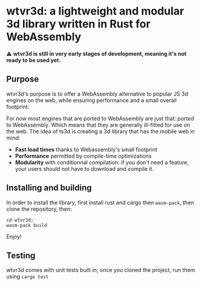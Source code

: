 # wtvr3d: a lightweight and modular 3d library written in Rust for WebAssembly

:warning: **wtvr3d is still in very early stages of development, meaning it's not ready to be used yet.**

## Purpose

wtvr3d's purpose is to  offer a WebAssembly alternative to popular JS 3d engines on the web, while ensuring performance and a small overall footprint.

For now most engines that are ported to WebAssembly are just that: *ported* to WebAssembly. Which means that they are generally ill-fitted for use on the web. The idea of ts3d is creating a 3d library that has the mobile web in mind:

 * **Fast load times** thanks to Webassembly's small footprint
 * **Performance** permitted by compile-time optimizations
 * **Modularity** with conditionnal compilation: if you don't need a feature, your users should not have to download and compile it.

## Installing and building

In order to install the library, first install rust and cargo then `wasm-pack`, then clone the repository, then:

    cd wtvr3d;
    wasm-pack build

Enjoy!

## Testing

wtvr3d comes with unit tests built in; once you cloned the project, run them using `cargo test`

